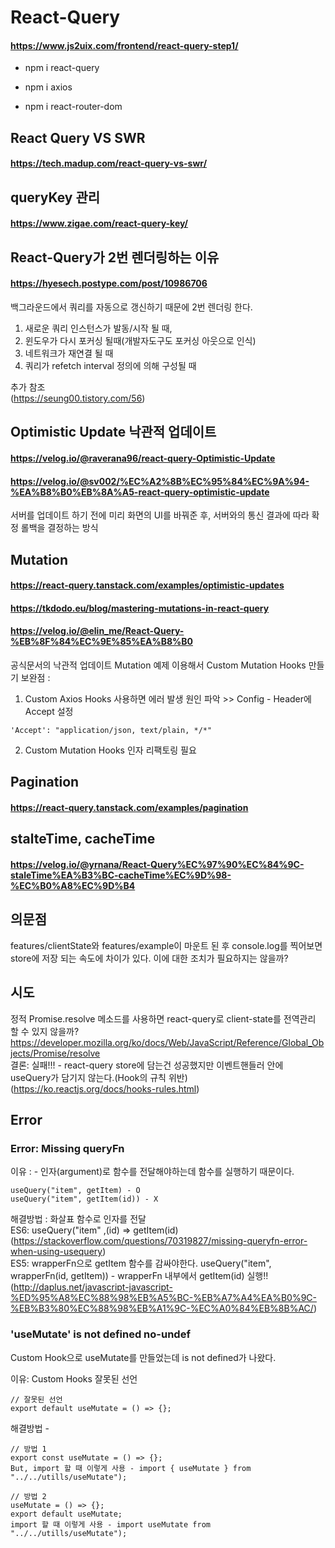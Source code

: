 # React-Query
#### https://www.js2uix.com/frontend/react-query-step1/
- npm i react-query

- npm i axios

- npm i react-router-dom

## React Query VS SWR
#### https://tech.madup.com/react-query-vs-swr/

## queryKey 관리
#### https://www.zigae.com/react-query-key/

## React-Query가 2번 렌더링하는 이유
#### https://hyesech.postype.com/post/10986706

백그라운드에서 쿼리를 자동으로 갱신하기 때문에 2번 렌더링 한다.
1. 새로운 쿼리 인스턴스가 발동/시작 될 때,
2. 윈도우가 다시 포커싱 될때(개발자도구도 포커싱 아웃으로 인식)
3. 네트워크가 재연결 될 때
4. 쿼리가 refetch interval 정의에 의해 구성될 때

추가 참조   
(https://seung00.tistory.com/56)

## Optimistic Update 낙관적 업데이트
#### https://velog.io/@raverana96/react-query-Optimistic-Update
#### https://velog.io/@sv002/%EC%A2%8B%EC%95%84%EC%9A%94-%EA%B8%B0%EB%8A%A5-react-query-optimistic-update
서버를 업데이트 하기 전에 미리 화면의 UI를 바꿔준 후, 서버와의 통신 결과에 따라 확정 롤백을 결정하는 방식

## Mutation
#### https://react-query.tanstack.com/examples/optimistic-updates
#### https://tkdodo.eu/blog/mastering-mutations-in-react-query
#### https://velog.io/@elin_me/React-Query-%EB%8F%84%EC%9E%85%EA%B8%B0

공식문서의 낙관적 업데이트 Mutation 예제 이용해서 Custom Mutation Hooks 만들기
보완점 :
1. Custom Axios Hooks 사용하면 에러 발생 원인 파악 >> Config - Header에 Accept 설정
```
'Accept': "application/json, text/plain, */*"
```
2. Custom Mutation Hooks 인자 리팩토링 필요


## Pagination
#### https://react-query.tanstack.com/examples/pagination

## stalteTime, cacheTime
#### https://velog.io/@yrnana/React-Query%EC%97%90%EC%84%9C-staleTime%EA%B3%BC-cacheTime%EC%9D%98-%EC%B0%A8%EC%9D%B4

## 의문점
features/clientState와 features/example이 마운트 된 후 console.log를 찍어보면 store에 저장 되는 속도에 차이가 있다.
이에 대한 조치가 필요하지는 않을까?

## 시도
정적 Promise.resolve 메소드를 사용하면 react-query로 client-state를 전역관리 할 수 있지 않을까?   
https://developer.mozilla.org/ko/docs/Web/JavaScript/Reference/Global_Objects/Promise/resolve   
결론: 실패!!! - react-query store에 담는건 성공했지만 이벤트핸들러 안에 useQuery가 담기지 않는다.(Hook의 규칙 위반)   
(https://ko.reactjs.org/docs/hooks-rules.html)

## Error
### Error: Missing queryFn   
이유 : - 인자(argument)로 함수를 전달해야하는데 함수를 실행하기 때문이다.
```
useQuery("item", getItem) - O   
useQuery("item", getItem(id)) - X
```

해결방법 : 화살표 함수로 인자를 전달   
ES6: useQuery("item" ,(id) => getItem(id)   
(https://stackoverflow.com/questions/70319827/missing-queryfn-error-when-using-usequery)   
ES5: wrapperFn으로 getItem 함수를 감싸야한다. useQuery("item", wrapperFn(id, getItem)) - wrapperFn 내부에서 getItem(id) 실행!!   
(http://daplus.net/javascript-javascript-%ED%95%A8%EC%88%98%EB%A5%BC-%EB%A7%A4%EA%B0%9C-%EB%B3%80%EC%88%98%EB%A1%9C-%EC%A0%84%EB%8B%AC/)

### 'useMutate' is not defined  no-undef
Custom Hook으로 useMutate를 만들었는데 is not defined가 나왔다.

이유: Custom Hooks 잘못된 선언
```
// 잘못된 선언
export default useMutate = () => {};
```

해결방법 - 
```
// 방법 1
export const useMutate = () => {};
But, import 할 때 이렇게 사용 - import { useMutate } from "../../utills/useMutate");

// 방법 2
useMutate = () => {};
export default useMutate;
import 할 때 이렇게 사용 - import useMutate from "../../utills/useMutate");
```
